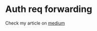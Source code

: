 # Auth req forwarding
Check my article on [medium](https://alexantonica.medium.com/forward-requests-to-authorization-service-within-a-kubernetes-microservices-architecture-f0fa29788efa)
